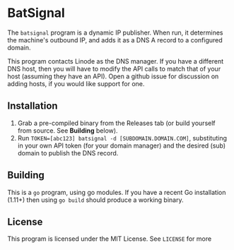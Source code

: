 BatSignal
=========

The `batsignal` program is a dynamic IP publisher. When run, it determines the machine's outbound IP, and adds it as a DNS A record to a configured domain.

This program contacts Linode as the DNS manager. If you have a different DNS host, then you will have to modify the API calls to match that of your host (assuming they have an API). Open a github issue for discussion on adding hosts, if you would like support for one.

Installation
-------------

1. Grab a pre-compiled binary from the Releases tab (or build yourself from source. See **Building** below).
2. Run `TOKEN=[abc123] batsignal -d [SUBDOMAIN.DOMAIN.COM]`, substituting in your own API token (for your domain manager) and the desired (sub) domain to publish the DNS record.


Building
--------

This is a `go` program, using go modules. If you have a recent Go installation (1.11+) then using `go build` should produce a working binary.

License
-------

This program is licensed under the MIT License. See `LICENSE` for more
